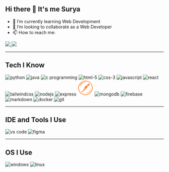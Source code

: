 <!-- Hi there 👋 It's me Surya -->
<h2>Hi there 👋 It's me Surya</h2>
<ul>
  <li>🌱 I’m currently learning Web Development</li>
  <li>👯 I’m looking to collaborate as a Web Developer</li>
  <li>📫 How to reach me:</li>
</ul>
<a href="https://www.linkedin.com/in/surya-palanisamy-/">
  <img src="https://img.shields.io/badge/LinkedIn-0077B5?style=for-the-badge&logo=linkedin&logoColor=white" />
</a>
<a href="https://www.instagram.com/surya_palanisamy28?igsh=eG1nbTN6eHAwazR2">
  <img src="https://img.shields.io/badge/Instagram-0077B5?style=for-the-badge&logo=instagram&logoColor=pink" />
</a>

<hr />

<!-- Tech I Know -->
<h2>Tech I Know</h2>
<div>
  <img height="50" width="50" src="https://img.icons8.com/color/50/000000/python.png" alt="python" />
  <img height="50" width="50" src="https://img.icons8.com/color/50/java-coffee-cup-logo--v1.png" alt="java" />
  <img height="50" width="50" src="https://img.icons8.com/color/50/000000/c-programming.png" alt="c programming" />
 
  <img height="50" width="50" src="https://img.icons8.com/color/50/000000/html-5.png" alt="html-5" />
  <img height="50" width="50" src="https://img.icons8.com/color/50/css3.png" alt="css-3" />
  <img height="50" width="50" src="https://img.icons8.com/color/50/javascript.png" alt="javascript" />
  <img height="50" width="50" src="https://img.icons8.com/color/50/000000/react-native.png" alt="react" />
  <img height="50" width="50" src="https://img.icons8.com/color/50/tailwind_css.png" alt="tailwindcss" />
  <img height="50" width="50" src="https://img.icons8.com/color/50/000000/nodejs.png" alt="nodejs" />
  <img height="50" width="50" src="https://img.icons8.com/nolan/50/express-js.png" alt="express" />
<img width="50" height="50" src="icons8-postman-api.svg" alt="postman-api"/>
  <img height="50" width="50" src="https://img.icons8.com/color/50/mongo-db.png" alt="mongodb" />
  <img height="50" width="50" src="https://img.icons8.com/color/50/google-firebase-console.png" alt="firebase" />
  <img height="50" width="50" src="https://img.icons8.com/nolan/50/markdown.png" alt="markdown" />
  <img height="50" width="50" src="https://img.icons8.com/color/50/000000/docker.png" alt="docker" />
  <img height="50" width="50" src="https://img.icons8.com/color/50/000000/git.png" alt="git" />
  
</div>

<hr />

<!-- IDE and Tools I Use -->
<h2>IDE and Tools I Use</h2>
<div>
  <img height="50" width="50" src="https://img.icons8.com/color/50/000000/visual-studio-code-2019.png" alt="vs code" />
   <img height="50" width="50" src="https://img.icons8.com/color/50/figma--v1.png" alt="figma" />
</div>

<hr />

<!-- OS I Use -->
<h2>OS I Use</h2>
<div>
  <img height="50" width="50" src="https://img.icons8.com/fluency/50/windows-11.png" alt="windows" />
  <img height="50" width="50" src="https://img.icons8.com/color/50/linux--v1.png" alt="linux" />
</div>
